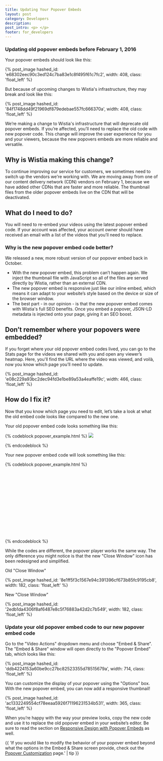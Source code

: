 ```yaml
---
title: Updating Your Popover Embeds
layout: post
category: Developers
description:
post_intro: <p> </p>
footer: for_developers
---
```

### Updating old popover embeds before February 1, 2016

Your popover embeds should look like this:

{% post_image hashed_id: 'e68302eec90c3ed124c7ba83e1c8f495f61c7fc2', width: 408, class: 'float_left' %}

But because of upcoming changes to Wistia's infrastructure, they may break and look like this:

{% post_image hashed_id: '84f1748dd49f21969df879edebae557fc666370a', width: 408, class: 'float_left' %}

We’re making a change to Wistia's infrastructure that will deprecate old popover embeds. If you’re affected, you’ll need to replace the old code with new popover code. This change will improve the user experience for you and your viewers, because the new popovers embeds are more reliable and versatile.

## Why is Wistia making this change?

To continue improving our service for customers, we sometimes need to switch up the vendors we're working with. We are moving away from one of our content delivery network (CDN) vendors on February 1, because we have added other CDNs that are faster and more reliable. The thumbnail files from the older popover embeds live on the CDN that will be deactivated.

## What do I need to do?

You will need to re-embed your videos using the latest popover embed code. If your account was affected, your account owner should have received an email with a list of the videos that you’ll need to replace.

### Why is the new popover embed code better?

We released a new, more robust version of our popover embed back in October.

<ul>
<li>With the new popover embed, this problem can’t happen again. We inject the thumbnail file with JavaScript so all of the files are served directly by Wistia, rather than an external CDN.</li>
<li>The new popover embed is responsive just like our inline embed, which means it can adapt to your website’s style based on the device or size of the browser window.</li>
<li>The best part - in our opinion - is that the new popover embed comes with Wistia's full SEO benefits. Once you embed a popover, JSON-LD metadata is injected onto your page, giving it an SEO boost.</li>
</ul>

## Don’t remember where your popovers were embedded?

If you forget where your old popover embed codes lived, you can go to the Stats page for the videos we shared with you and open any viewer’s heatmap. Here, you'll find the URL where the video was viewed, and voilà, now you know which page you’ll need to update.

{% post_image hashed_id: 'e08c229a93bc2dec94fd3e1be89a53a4eaffe19c', width: 466, class: 'float_left' %}

## How do I fix it?

Now that you know which page you need to edit, let’s take a look at what the old embed code looks like compared to the new one.

Your old popover embed code looks something like this:

{% codeblock popover_example.html %}
<a href="//fast.wistia.net/embed/iframe/elhrbf4rb?popover=true" class="wistia-popover[height=360,playerColor=84afde,width=640]"><img src="https://embed.wistia.com/deliveries/kehrb3i4978bq38ofybq4o8ff4y28yf2edwrg/file.jpg" /></a>
<script charset="ISO-8859-1" src="http://fast.wistia.com/assets/external/popover-v1.js"></script>
{% endcodeblock %}

Your new popover embed code will look something like this:

{% codeblock popover_example.html %}
<script charset="ISO-8859-1" src="//fast.wistia.com/assets/external/E-v1.js" async></script><span class="wistia_embed wistia_async_k9bmbixozg popover=true popoverAnimateThumbnail=true" style="display:inline-block;height:207px;width:368px">&nbsp;</span>
{% endcodeblock %}

While the codes are different, the popover player works the same way. The only difference you might notice is that the new "Close Window" icon has been redesigned and simplified.

Old "Close Window"

{% post_image hashed_id: '8e1ff5f3c1567e94c391396cf673b85fc9195cb8', width: 182, class: 'float_left' %}

New "Close Window"

{% post_image hashed_id: '2edb1da4306f8af6487e8c5f76883a42d2c7b549', width: 182, class: 'float_left' %}

### Update your old popover embed code to our new popover embed code

Go to the "Video Actions" dropdown menu and choose "Embed & Share". The "Embed & Share" window will open directly to the "Popover Embed" tab, which looks like this:

{% post_image hashed_id: 'ddb4224153a60be9cc27bc82523355d78515679a', width: 714, class: 'float_left' %}

You can customize the display of your popover using the "Options" box. With the new popover embed, you can now add a responsive thumbnail!

{% post_image hashed_id: 'ac1332249554cf78eeaa5926f71196231534b531', width: 365, class: 'float_left' %}

When you’re happy with the way your preview looks, copy the new code and use it to replace the old popover embed in your website’s editor. Be sure to read the section on [Responsive Design with Popover Embeds](http://wistia.com/doc/embedding#responsive_design_with_popover_embeds) as well.

{{ 'If you would like to modify the behavior of your popover embed beyond what the options in the Embed & Share screen provide, check out the [Popover Customization](http://wistia.com/doc/popover-customization) page.' | tip }}
